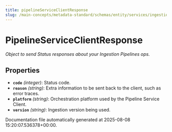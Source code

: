 ```yaml
---
title: pipelineServiceClientResponse
slug: /main-concepts/metadata-standard/schemas/entity/services/ingestionpipelines/pipelineserviceclientresponse
---
```


# PipelineServiceClientResponse

*Object to send Status responses about your Ingestion Pipelines ops.*

## Properties

- **`code`** *(integer)*: Status code.
- **`reason`** *(string)*: Extra information to be sent back to the client, such as error traces.
- **`platform`** *(string)*: Orchestration platform used by the Pipeline Service Client.
- **`version`** *(string)*: Ingestion version being used.


Documentation file automatically generated at 2025-08-08 15:20:07.536378+00:00.
